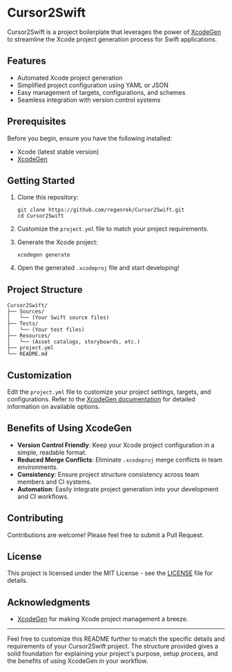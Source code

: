# Cursor2Swift

Cursor2Swift is a project boilerplate that leverages the power of [XcodeGen](https://github.com/yonaskolb/XcodeGen) to streamline the Xcode project generation process for Swift applications.

## Features

- Automated Xcode project generation
- Simplified project configuration using YAML or JSON
- Easy management of targets, configurations, and schemes
- Seamless integration with version control systems

## Prerequisites

Before you begin, ensure you have the following installed:
- Xcode (latest stable version)
- [XcodeGen](https://github.com/yonaskolb/XcodeGen)

## Getting Started

1. Clone this repository:
   ```
   git clone https://github.com/regenrek/Cursor2Swift.git
   cd Cursor2Swift
   ```

2. Customize the `project.yml` file to match your project requirements.

3. Generate the Xcode project:
   ```
   xcodegen generate
   ```

4. Open the generated `.xcodeproj` file and start developing!

## Project Structure

```
Cursor2Swift/
├── Sources/
│   └── (Your Swift source files)
├── Tests/
│   └── (Your test files)
├── Resources/
│   └── (Asset catalogs, storyboards, etc.)
├── project.yml
└── README.md
```

## Customization

Edit the `project.yml` file to customize your project settings, targets, and configurations. Refer to the [XcodeGen documentation](https://github.com/yonaskolb/XcodeGen/blob/master/Docs/ProjectSpec.md) for detailed information on available options.

## Benefits of Using XcodeGen

- **Version Control Friendly**: Keep your Xcode project configuration in a simple, readable format.
- **Reduced Merge Conflicts**: Eliminate `.xcodeproj` merge conflicts in team environments.
- **Consistency**: Ensure project structure consistency across team members and CI systems.
- **Automation**: Easily integrate project generation into your development and CI workflows.

## Contributing

Contributions are welcome! Please feel free to submit a Pull Request.

## License

This project is licensed under the MIT License - see the [LICENSE](LICENSE) file for details.

## Acknowledgments

- [XcodeGen](https://github.com/yonaskolb/XcodeGen) for making Xcode project management a breeze.

---

Feel free to customize this README further to match the specific details and requirements of your Cursor2Swift project. The structure provided gives a solid foundation for explaining your project's purpose, setup process, and the benefits of using XcodeGen in your workflow.